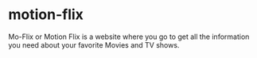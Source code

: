 # motion-flix
Mo-Flix or Motion Flix is a website where you go to get all the information you need about your favorite Movies and TV shows.
